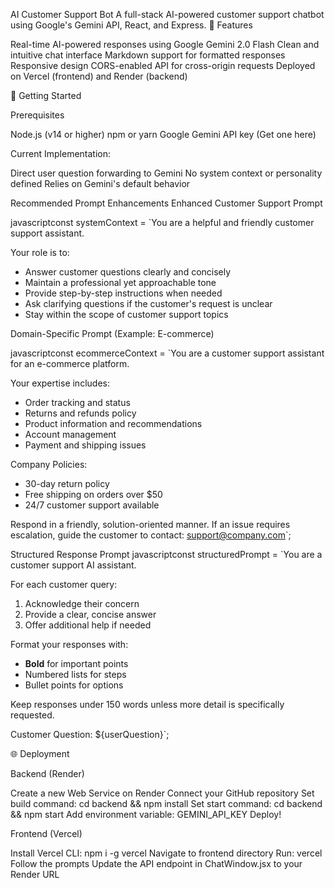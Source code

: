 AI Customer Support Bot
A full-stack AI-powered customer support chatbot using Google's Gemini API, React, and Express.
🌟 Features

Real-time AI-powered responses using Google Gemini 2.0 Flash
Clean and intuitive chat interface
Markdown support for formatted responses
Responsive design
CORS-enabled API for cross-origin requests
Deployed on Vercel (frontend) and Render (backend)


🚀 Getting Started


Prerequisites

Node.js (v14 or higher)
npm or yarn
Google Gemini API key (Get one here)


Current Implementation:

Direct user question forwarding to Gemini
No system context or personality defined
Relies on Gemini's default behavior

Recommended Prompt Enhancements
 Enhanced Customer Support Prompt
 
javascriptconst systemContext = `You are a helpful and friendly customer support assistant. 


Your role is to:
- Answer customer questions clearly and concisely
- Maintain a professional yet approachable tone
- Provide step-by-step instructions when needed
- Ask clarifying questions if the customer's request is unclear
- Stay within the scope of customer support topics


 Domain-Specific Prompt (Example: E-commerce)
 
javascriptconst ecommerceContext = `You are a customer support assistant for an e-commerce platform.

Your expertise includes:
- Order tracking and status
- Returns and refunds policy
- Product information and recommendations
- Account management
- Payment and shipping issues

Company Policies:
- 30-day return policy
- Free shipping on orders over $50
- 24/7 customer support available

Respond in a friendly, solution-oriented manner. If an issue requires escalation, 
guide the customer to contact: support@company.com`;


 Structured Response Prompt
javascriptconst structuredPrompt = `You are a customer support AI assistant.

For each customer query:
1. Acknowledge their concern
2. Provide a clear, concise answer
3. Offer additional help if needed

Format your responses with:
- **Bold** for important points
- Numbered lists for steps
- Bullet points for options

Keep responses under 150 words unless more detail is specifically requested.

Customer Question: ${userQuestion}`;



🌐 Deployment


Backend (Render)

Create a new Web Service on Render
Connect your GitHub repository
Set build command: cd backend && npm install
Set start command: cd backend && npm start
Add environment variable: GEMINI_API_KEY
Deploy!

Frontend (Vercel)

Install Vercel CLI: npm i -g vercel
Navigate to frontend directory
Run: vercel
Follow the prompts
Update the API endpoint in ChatWindow.jsx to your Render URL
